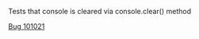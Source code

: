 Tests that console is cleared via console.clear() method

[Bug 101021](https://bugs.webkit.org/show_bug.cgi?id=101021)

